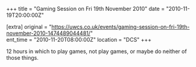 +++
title = "Gaming Session on Fri 19th November 2010"
date = "2010-11-19T20:00:00Z"

[extra]
original = "https://uwcs.co.uk/events/gaming-session-on-fri-19th-november-2010-1474489044481/"    
ent_time = "2010-11-20T08:00:00Z"
location = "DCS"
+++

12 hours in which to play games, not play games, or maybe do neither of those things.

